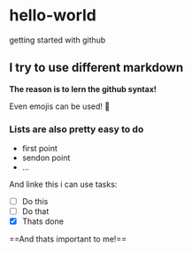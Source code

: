 # hello-world
getting started with github

## I try to use different markdown

**The reason is to lern the github syntax!**

Even emojis can be used! 🦝

### Lists are also pretty easy to do
- first point
- sendon point
- ...


And linke this i can use tasks:

- [ ] Do this
- [ ] Do that
- [x] Thats done

==And thats important to me!==
